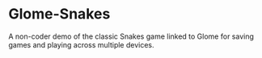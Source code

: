 # Glome-Snakes
A non-coder demo of the classic Snakes game linked to Glome for saving games and playing across multiple devices.
